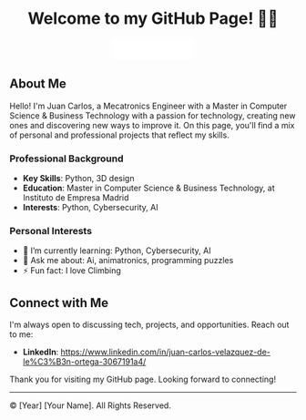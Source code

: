 
<h1 align= "center" > Welcome to my GitHub Page! 👋🏽 </h1> 
<p align= "center">
<!DOCTYPE html>
<html>
<head>
    <!-- Include Font Awesome Library -->
    <link rel="stylesheet" href="https://cdnjs.cloudflare.com/ajax/libs/font-awesome/5.15.1/css/all.min.css">
</head>
<body>
    <!-- LinkedIn Button -->
    <a href="https://www.linkedin.com/in/juan-carlos-velazquez-de-le%C3%B3n-ortega-3067191a4/" target="_blank" style="background-color: #FFFFFF; color: white; padding: 10px 20px; text-align: center; text-decoration: none; display: inline-block; border-radius: 5px;">
        <i class="fab fa-linkedin"></i> LinkedIn Profile
    </a>
</body>
</html>

## About Me
Hello! I'm Juan Carlos, a Mecatronics Engineer with a Master in Computer Science & Business Technology with a passion for technology, creating new ones and discovering new ways to improve it. On this page, you'll find a mix of personal and professional projects that reflect my skills.

### Professional Background


- **Key Skills**: Python, 3D design
- **Education**: Master in Computer Science & Business Technology, at Instituto de Empresa Madrid
- **Interests**: Python, Cybersecurity, AI

### Personal Interests

- 🌱 I’m currently learning: Python, Cybersecurity, AI
- 💬 Ask me about: Ai, animatronics, programming puzzles 
- ⚡ Fun fact: I love Climbing


## Connect with Me

I'm always open to discussing tech, projects, and opportunities. Reach out to me:

- **LinkedIn**: https://www.linkedin.com/in/juan-carlos-velazquez-de-le%C3%B3n-ortega-3067191a4/


Thank you for visiting my GitHub page. Looking forward to connecting!

---

© [Year] [Your Name]. All Rights Reserved.
